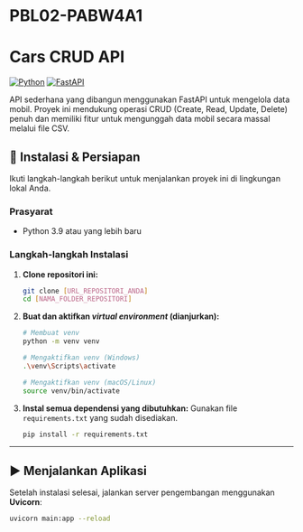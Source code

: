 # PBL02-PABW4A1

# Cars CRUD API

[![Python](https://img.shields.io/badge/Python-3.9%2B-blue?style=for-the-badge&logo=python)](https://www.python.org/)
[![FastAPI](https://img.shields.io/badge/FastAPI-0.100%2B-green?style=for-the-badge&logo=fastapi)](https://fastapi.tiangolo.com/)

API sederhana yang dibangun menggunakan FastAPI untuk mengelola data mobil. Proyek ini mendukung operasi CRUD (Create, Read, Update, Delete) penuh dan memiliki fitur untuk mengunggah data mobil secara massal melalui file CSV.

## 🚀 Instalasi & Persiapan

Ikuti langkah-langkah berikut untuk menjalankan proyek ini di lingkungan lokal Anda.

### Prasyarat
- Python 3.9 atau yang lebih baru

### Langkah-langkah Instalasi

1.  **Clone repositori ini:**
    ```bash
    git clone [URL_REPOSITORI_ANDA]
    cd [NAMA_FOLDER_REPOSITORI]
    ```

2.  **Buat dan aktifkan *virtual environment* (dianjurkan):**
    ```bash
    # Membuat venv
    python -m venv venv

    # Mengaktifkan venv (Windows)
    .\venv\Scripts\activate

    # Mengaktifkan venv (macOS/Linux)
    source venv/bin/activate
    ```

3.  **Instal semua dependensi yang dibutuhkan:**
    Gunakan file `requirements.txt` yang sudah disediakan.
    ```bash
    pip install -r requirements.txt
    ```

---

## ▶️ Menjalankan Aplikasi

Setelah instalasi selesai, jalankan server pengembangan menggunakan **Uvicorn**:

```bash
uvicorn main:app --reload
